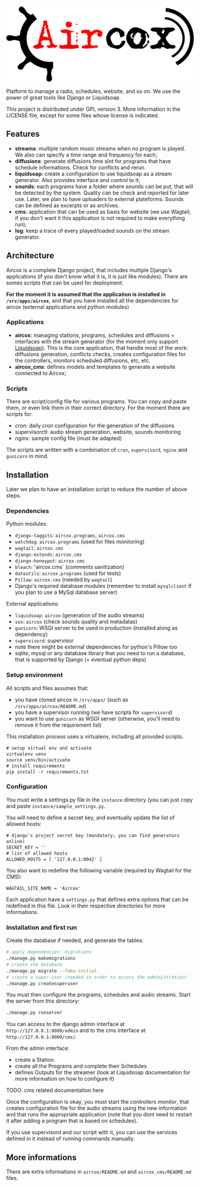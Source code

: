![](/data/logo.png)

Platform to manage a radio, schedules, website, and so on. We use the power of great tools like Django or Liquidsoap.

This project is distributed under GPL version 3. More information in the LICENSE file, except for some files whose license is indicated.


## Features
* **streams**: multiple random music streams when no program is played. We also can specify a time range and frequency for each;
* **diffusions**: generate diffusions time slot for programs that have schedule informations. Check for conflicts and rerun.
* **liquidsoap**: create a configuration to use liquidsoap as a stream generator. Also provides interface and control to it;
* **sounds**: each programs have a folder where sounds can be put, that will be detected by the system. Quality can be check and reported for later use. Later, we plan to have uploaders to external plateforms. Sounds can be defined as excerpts or as archives.
* **cms**: application that can be used as basis for website (we use Wagtail; if you don't want it this application is not required to make everything run);
* **log**: keep a trace of every played/loaded sounds on the stream generator.


## Architecture
Aircox is a complete Django project, that includes multiple Django's applications (if you don't know what it is, it is just like modules). There are somes scripts that can be used for deployment.

**For the moment it is assumed that the application is installed in `/srv/apps/aircox`**, and that you have installed all the dependencies for aircox (external applications and python modules)

### Applications
* **aircox**: managing stations, programs, schedules and diffusions + interfaces with the stream generator (for the moment only support [Liquidsoap](http://liquidsoap.fm/)). This is the core application, that handle most of the work: diffusions generation, conflicts checks, creates configuration files for the controllers, monitors scheduled diffusions, etc, etc.
* **aircox_cms**: defines models and templates to generate a website connected to Aircox;

### Scripts
There are script/config file for various programs. You can copy and paste them,
or even link them in their correct directory. For the moment there are scripts
for:

* cron: daily cron configuration for the generation of the diffusions
* supervisorctl: audio stream generation, website, sounds monitoring
* nginx: sample config file (must be adapted)

The scripts are written with  a combination of `cron`, `supervisord`, `nginx`
and `gunicorn` in mind.


## Installation
Later we plan to have an installation script to reduce the number of above steps.

### Dependencies
Python modules:
* `django-taggits`: `aircox.programs`, `aircox.cms`
* `watchdog`: `aircox.programs` (used for files monitoring)
* `wagtail`: `aircox.cms`
* `django-extends`: `aircox.cms`
* `django-honeypot`: `aircox.cms`
* `bleach`: 'aircox.cms` (comments sanitization)
* `dateutils`: `aircox.programs` (used for tests)
* `Pillow`: `aircox.cms` (needed by `wagtail`)
* Django's required database modules (remember to install `mysqlclient` if you plan to use a MySql database server)

External applications:
* `liquidsoap`: `aircox` (generation of the audio streams)
* `sox`: `aircox` (check sounds quality and metadatas)
* `gunicorn`: WSGI server to be used in production (installed along as dependency)
* `supervisord`: supervisor
* note there might be external dependencies for python's Pillow too
* sqlite, mysql or any database library that you need to run a database, that is supported by Django (+ eventual python deps)

### Setup environment
All scripts and files assumes that:
- you have cloned aircox in `/srv/apps/` (such as `/srv/apps/aircox/README.md`)
- you have a supervisor running (we have scripts for `supervisord`)
- you want to use `gunicorn` as WSGI server (otherwise, you'll need to remove it from the requirement list)

This installation process uses a virtualenv, including all provided scripts.

```
# setup virtual env and activate
virtualenv venv
source venv/bin/activate
# install requirements
pip install -r requirements.txt
```

### Configuration
You must write a settings.py file in the `instance` directory (you can just
copy and paste `instance/sample_settings.py`.

You will need to define a secret key, and eventually update the list of allowed hosts:

```
# django's project secret key (mandatory; you can find generators online)
SECRET_KEY = ''
# list of allowed hosts
ALLOWED_HOSTS = [ '127.0.0.1:8042' ]
```

You also want to redefine the following variable (required by Wagtail for the CMS):

```
WAGTAIL_SITE_NAME = 'Aircox'
```

Each application have a `settings.py` that defines extra options that can be redefined in this file. Look in their respective directories for more informations.


### Installation and first run
Create the database if needed, and generate the tables:

```bash
# apply dependencies' migrations
./manage.py makemigrations
# create the database
./manage.py migrate --fake-initial
# create a super-user (needed in order to access the administration)
./manage.py createsuperuser
```

You must then configure the programs, schedules and audio streams. Start the
server from this directory:

```bash
./manage.py runserver
```

You can access to the django admin interface at `http://127.0.0.1:8000/admin`
and to the cms interface at `http://127.0.0.1:8000/cms/`.

From the admin interface:
* create a Station
* create all the Programs and complete their Schedules
* defines Outputs for the streamer (look at Liquidsoap documentation for
  more information on how to configure it)

TODO: cms related documentation here

Once the configuration is okay, you must start the *controllers monitor*,
that creates configuration file for the audio streams using the new information
and that runs the appropriate application (note that you dont need to restart it
after adding a program that is based on schedules).

If you use supervisord and our script with it, you can use the services defined
in it instead of running commands manually.

## More informations
There are extra informations in `aircox/README.md` and `aircox_cms/README.md` files.

